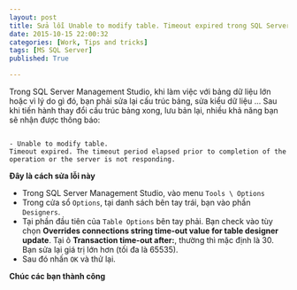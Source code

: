 ```yaml
---
layout: post
title: Sửa lỗi Unable to modify table. Timeout expired trong SQL Server Management Studio
date: 2015-10-15 22:00:32
categories: [Work, Tips and tricks]
tags: [MS SQL Server]
published: True

---
```


Trong SQL Server Management Studio, khi làm việc với bảng dữ liệu lớn hoặc vì lý do gì đó, bạn phải sửa lại cấu trúc bảng, sửa kiểu dữ liệu ... Sau khi tiến hành thay đổi cấu trúc bảng xong, lưu bản lại, nhiều khả năng bạn sẽ nhận được thông báo:


~~~

- Unable to modify table. 
Timeout expired. The timeout period elapsed prior to completion of the operation or the server is not responding.

~~~


**Đây là cách sửa lỗi này**

- Trong SQL Server Management Studio, vào menu `Tools \ Options`
- Trong cửa sổ `Options`, tại danh sách bên tay trái, bạn vào phần `Designers`.
- Tại phần đầu tiên của `Table Options` bên tay phải. Bạn check vào tùy chọn **Overrides connections string time-out value for table designer update**. Tại ô **Transaction time-out after:**, thường thì mặc định là 30. Bạn sửa lại giá trị lớn hơn (tối đa là 65535).
- Sau đó nhấn `OK` và thử lại.


**Chúc các bạn thành công**
